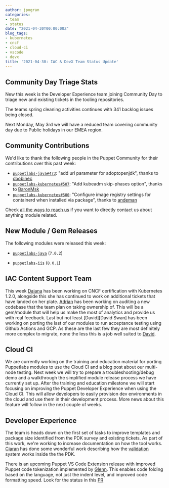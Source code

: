 ```yaml
---
author: jpogran
categories:
- team
- status
date: "2021-04-30T00:00:00Z"
blog_tags:
- kubernetes
- cncf
- cloud-ci
- vscode
- devx
title: '2021-04-30: IAC & DevX Team Status Update'
---
```


## Community Day Triage Stats

New this week is the Developer Experience team joining Community Day to triage new and existing tickets in the tooling repositories.

The teams spring cleaning activities continues with 341 backlog issues being closed.

Next Monday, May 3rd we will have a reduced team covering community day due to Public holidays in our EMEA region.

## Community Contributions

We'd like to thank the following people in the Puppet Community for their contributions over this past week:

- [`puppetlabs-java#473`][puppetlabs-java-pr-473]: "add url parameter for adoptopenjdk", thanks to [cbobinec][cbobinec]
- [`puppetlabs-kubernetes#507`][puppetlabs-kubernetes-pr-507]: "Add kubeadm skip-phases option", thanks to [BaronMsk][BaronMsk]
- [`puppetlabs-kubernetes#500`][puppetlabs-kubernetes-pr-500]: "Configure image registry settings for  containerd when installed via package", thanks to [andeman][andeman]

Check [all the ways to reach us](/blog/updates/2021-01-20-reaching-out.md) if you want to directly contact us about anything module related.

## New Module / Gem Releases

The following modules were released this week:

- [`puppetlabs-java`][puppetlabs-java] (`7.0.2`)
- [`puppetlabs-iis`][puppetlabs-iis] (`8.0.1`)

  [puppetlabs-java]: https://github.com/puppetlabs/puppetlabs-java
  [puppetlabs-iis]: https://github.com/puppetlabs/puppetlabs-iis
  [puppetlabs-java-pr-473]: https://github.com/puppetlabs/puppetlabs-java/pull/473
  [cbobinec]: https://github.com/cbobinec
  [puppetlabs-kubernetes-pr-507]: https://github.com/puppetlabs/puppetlabs-kubernetes/pull/507
  [BaronMsk]: https://github.com/BaronMsk
  [puppetlabs-kubernetes-pr-500]: https://github.com/puppetlabs/puppetlabs-kubernetes/pull/500
  [andeman]: https://github.com/andeman

## IAC Content Support Team

This week [Daiana][Daiana] has been working on CNCF certification with Kubernetes 1.2.0, alongside this she has continued to work on additional tickets that have landed on her plate. [Adrian][Adrian] has been working on auditing a new codebase that the team plan on taking ownership of. This will be a gem/module that will help us make the most of analytics and provide us with real feedback. Last but not least [David][David Swan] has been working on porting the last of our modules to run acceptance testing using Github Actions and GCP. As these are the last few they are most definitely more complex to migrate, none the less this is a job well suited to [David][DavidSwan].

## Cloud CI

We are currently working on the training and education material for porting Puppetlabs modules to use the Cloud CI and a blog post about our multi-node testing. Next week we will try to prepare a troubleshooting/debug demo and a walkthrough the simplified module release process we have currently set up.
After the training and education milestone we will start focusing on improving the Puppet Developer Experience when using the Cloud CI. This will allow developers to easily provision dev environments in the cloud and use them in their development process. More news about this feature will follow in the next couple of weeks.

## Developer Experience

The team is heads down on the first set of tasks to improve templates and package size identified from the PDK survey and existing tickets. As part of this work, we're working to increase documentation on how the tool works. [Ciaran][Ciaran] has done some wonderful work describing how the [validation](https://github.com/puppetlabs/pdk/blob/main/reference/validate/REFERENCE.md) system works inside the the PDK.

There is an upcoming Puppet VS Code Extension release with improved Puppet code tokenization implemented by [Glenn][Glenn]. This enables code folding based on the language, not just the indent level, and improved code formatting speed. Look for the status in this [PR](https://github.com/puppetlabs/puppet-editor-services/pull/302)

  [Adrian]:             https://github.com/adrianiurca
  [Ben]:                https://github.com/binford2k
  [Ciaran]:             https://github.com/sanfrancrisko
  [Daiana]:             https://github.com/daianamezdrea
  [Danny]:              https://github.com/carabasdaniel
  [DavidArmstrong]:     https://github.com/da-ar
  [DavidSchmitt]:       https://github.com/DavidS
  [DavidSwan]:          https://github.com/david22swan
  [Disha]:              https://github.com/Disha-maker
  [Glenn]:              https://github.com/glennsarti
  [James]:              https://github.com/jpogran
  [Lore]:               https://github.com/lionce
  [Michael]:            https://github.com/michaeltlombardi
  [Paula]:              https://github.com/pmcmaw
  [Sheena]:             https://github.com/sheenaajay
  [Supported Modules]:  https://puppetlabs.github.io/iac/modules/
  [Tools]:              https://puppetlabs.github.io/iac/tools/
